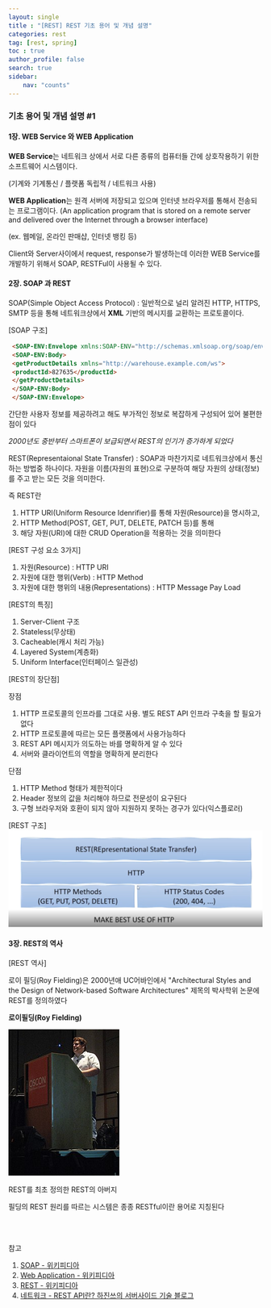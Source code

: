 ```yaml
---
layout: single
title : "[REST] REST 기초 용어 및 개념 설명"
categories: rest
tag: [rest, spring]
toc : true
author_profile: false
search: true
sidebar:
    nav: "counts"
---
```


###  기초 용어 및 개념 설명 #1




#### 1장. WEB Service 와 WEB Application

<b>WEB Service</b>는 네트워크 상에서 서로 다른 종류의 컴퓨터들 간에 상호작용하기 위한 소프트웨어 시스템이다.

(기계와 기계통신 / 플랫폼 독립적 / 네트워크 사용)

<b>WEB Application</b>는 원격 서버에 저장되고 있으며 인터넷 브라우저를 통해서 전송되는 프로그램이다.
(An application program that is stored on a remote server and delivered over the Internet through a browser interface)

(ex. 웹메일, 온라인 판매샵, 인터넷 뱅킹 등)


Client와 Server사이에서 request, response가 발생하는데 이러한 WEB Service를 개발하기 위해서 SOAP, RESTFul이 사용될 수 있다.

#### 2장. SOAP 과 REST

SOAP(Simple Object Access Protocol) : 일반적으로 널리 알려진 HTTP, HTTPS, SMTP 등을 통해 네트워크상에서 <b>XML</b> 기반의 메시지를 교환하는 프로토콜이다. 

[SOAP 구조]
```html
 <SOAP-ENV:Envelope xmlns:SOAP-ENV="http://schemas.xmlsoap.org/soap/envelope/">
 <SOAP-ENV:Body>
 <getProductDetails xmlns="http://warehouse.example.com/ws">
 <productId>827635</productId>
 </getProductDetails>
 </SOAP-ENV:Body>
 </SOAP-ENV:Envelope>
```

간단한 사용자 정보를 제공하려고 해도 부가적인 정보로 복잡하게 구성되어 있어 불편한 점이 있다


<i>2000년도 중반부터 스마트폰이 보급되면서 REST의 인기가 증가하게 되었다</i>

REST(Representaional State Transfer) : SOAP과 마찬가지로 네트워크상에서 통신하는 방법중 하나이다. 자원을 이름(자원의 표현)으로 구분하여 해당 자원의 상태(정보)를 주고 받는 모든 것을 의미한다.

즉 REST란 

1. HTTP URI(Uniform Resource Idenrifier)를 통해 자원(Resource)을 명시하고,
2. HTTP Method(POST, GET, PUT, DELETE, PATCH 등)를 통해
3. 해당 자원(URI)에 대한 CRUD Operation을 적용하는 것을 의미한다

[REST 구성 요소 3가지]

1. 자원(Resource) : HTTP URI
2. 자원에 대한 행위(Verb) : HTTP Method
3. 자원에 대한 행위의 내용(Representations) : HTTP Message Pay Load

[REST의 특징]

1. Server-Client 구조
2. Stateless(무상태)
3. Cacheable(캐시 처리 가능)
4. Layered System(계층화)
5. Uniform Interface(인터페이스 일관성)

[REST의 장단점]

장점

1. HTTP 프로토콜의 인프라를 그대로 사용. 별도 REST API 인프라 구축을 할 필요가 없다
2. HTTP 프로토콜에 따르는 모든 플랫폼에서 사용가능하다
3. REST API 메시지가 의도하는 바를 명확하게 알 수 있다
4. 서버와 클라이언트의 역할을 명확하게 분리한다

단점

1. HTTP Method 형태가 제한적이다
2. Header 정보의 값을 처리해야 하므로 전문성이 요구된다
3. 구형 브라우저와 호환이 되지 않아 지원하지 못하는 경구가 있다(익스플로러)

[REST 구조]
![REST 구조](../../../images/posts/java/rest/chapter01/2.png)




#### 3장. REST의 역사

[REST 역사]

로이 필딩(Roy Fielding)은 2000년애 UC어바인에서 "Architectural Styles and the Design of Network-based Software Architectures" 제목의 박사학위 논문에 REST를 정의하였다

<b>로이필딩(Roy Fielding)</b>

![로이 필딩](../../../images/posts/java/rest/chapter01/1.jpeg)

REST를 최초 정의한 REST의 아버지

필딩의 REST 원리를 따르는 시스템은 종종 RESTful이란 용어로 지칭된다

<br>
<br>



참고  
 1. [SOAP - 위키피디아](https://ko.wikipedia.org/wiki/SOAP)
 2. [Web Application - 위키피디아](https://en.wikipedia.org/wiki/Web_application)
 3. [REST - 위키피디아](https://ko.wikipedia.org/wiki/REST)
 4. [네트워크 - REST API란? 하진쓰의 서버사이드 기술 블로그](https://khj93.tistory.com/entry/%EB%84%A4%ED%8A%B8%EC%9B%8C%ED%81%AC-REST-API%EB%9E%80-REST-RESTful%EC%9D%B4%EB%9E%80)